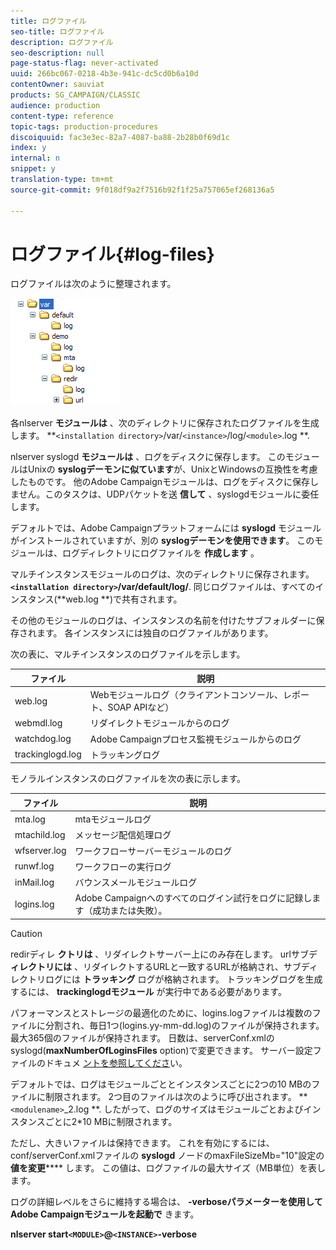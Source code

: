 ```yaml
---
title: ログファイル
seo-title: ログファイル
description: ログファイル
seo-description: null
page-status-flag: never-activated
uuid: 266bc067-0218-4b3e-941c-dc5cd0b6a10d
contentOwner: sauviat
products: SG_CAMPAIGN/CLASSIC
audience: production
content-type: reference
topic-tags: production-procedures
discoiquuid: fac3e3ec-82a7-4087-ba88-2b28b0f69d1c
index: y
internal: n
snippet: y
translation-type: tm+mt
source-git-commit: 9f018df9a2f7516b92f1f25a757065ef268136a5

---
```



# ログファイル{#log-files}

ログファイルは次のように整理されます。

![](assets/d_ncs_directory.png)

各nlserver **モジュールは** 、次のディレクトリに保存されたログファイルを生成します。 **`<installation directory>`/var/`<instance>`/log/`<module>`.log **.

nlserver syslogd **モジュールは** 、ログをディスクに保存します。 このモジュールはUnixの **syslogデーモンに似ています**&#x200B;が、UnixとWindowsの互換性を考慮したものです。 他のAdobe Campaignモジュールは、ログをディスクに保存しません。このタスクは、UDPパケットを送 **信して** 、syslogdモジュールに委任します。

デフォルトでは、Adobe Campaignプラットフォームには **syslogd** モジュールがインストールされていますが、別の **syslogデーモンを使用できます**。 このモジュールは、ログディレクトリにログファイルを **作成します** 。

マルチインスタンスモジュールのログは、次のディレクトリに保存されます。 **`<installation directory>`/var/default/log/**. 同じログファイルは、すべてのインスタンス(**web.log **)で共有されます。

その他のモジュールのログは、インスタンスの名前を付けたサブフォルダーに保存されます。 各インスタンスには独自のログファイルがあります。

次の表に、マルチインスタンスのログファイルを示します。

| ファイル | 説明 |
|---|---|
| web.log | Webモジュールログ（クライアントコンソール、レポート、SOAP APIなど） |
| webmdl.log | リダイレクトモジュールからのログ |
| watchdog.log | Adobe Campaignプロセス監視モジュールからのログ |
| trackinglogd.log | トラッキングログ |

モノラルインスタンスのログファイルを次の表に示します。

| ファイル | 説明 |
|---|---|
| mta.log | mtaモジュールログ |
| mtachild.log | メッセージ配信処理ログ |
| wfserver.log | ワークフローサーバーモジュールのログ |
| runwf.log | ワークフローの実行ログ |
| inMail.log | バウンスメールモジュールログ |
| logins.log | Adobe Campaignへのすべてのログイン試行をログに記録します（成功または失敗）。 |

>[!CAUTION]
>
>redirディレ **クトリは** 、リダイレクトサーバー上にのみ存在します。 urlサブデ **ィレクトリには** 、リダイレクトするURLと一致するURLが格納され、サブディレクトリログには **トラッキング** ログが格納されます。 トラッキングログを生成するには、 **trackinglogdモジュール** が実行中である必要があります。

パフォーマンスとストレージの最適化のために、logins.logファイルは複数のファイルに分割され、毎日1つ(logins.yy-mm-dd.log)のファイルが保持されます。最大365個のファイルが保持されます。 日数は、serverConf.xmlのsyslogd(**maxNumberOfLoginsFiles** option)で変更できます。 サーバー設定ファイルのドキュメ [ントを参照してくださ](../../installation/using/the-server-configuration-file.md#syslogd)い。

デフォルトでは、ログはモジュールごととインスタンスごとに2つの10 MBのファイルに制限されます。 2つ目のファイルは次のように呼び出されます。 **`<modulename>`_2.log **. したがって、ログのサイズはモジュールごとおよびインスタンスごとに2*10 MBに制限されます。

ただし、大きいファイルは保持できます。 これを有効にするには、conf/serverConf.xmlファイルの **syslogd** ノードのmaxFileSizeMb=&quot;10&quot;設定の **値を変更****** します。 この値は、ログファイルの最大サイズ（MB単位）を表します。

ログの詳細レベルをさらに維持する場合は、 **-verboseパラメーターを使用してAdobe Campaignモジュールを起動で** きます。

**nlserver start`<MODULE>`@`<INSTANCE>`-verbose**
